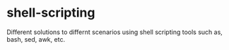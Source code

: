 # shell-scripting
Different solutions to differnt scenarios using shell scripting tools such as, bash, sed, awk, etc.

